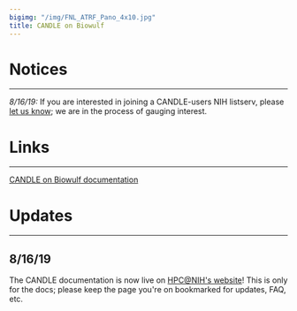 ```yaml
---
bigimg: "/img/FNL_ATRF_Pano_4x10.jpg"
title: CANDLE on Biowulf
---
```


# Notices
---

*8/16/19:* If you are interested in joining a CANDLE-users NIH listserv, please [let us know](mailto:andrew.weisman@nih.gov); we are in the process of gauging interest.

# Links
---

[CANDLE on Biowulf documentation](https://hpc.nih.gov/apps/candle)

# Updates
---

## 8/16/19

The CANDLE documentation is now live on [HPC@NIH's website](https://hpc.nih.gov/apps/candle)! This is only for the docs; please keep the page you're on bookmarked for updates, FAQ, etc.
